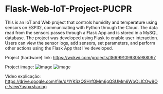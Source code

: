 # Flask-Web-IoT-Project-PUCPR

This is an IoT and Web project that controls humidity and temperature using sensors on ESP32, communicating with Python through the Cloud. The data read from the sensors passes through a Flask App and is stored in a MySQL database. 
The project was developed using Flask to enable user interaction. Users can view the sensor logs, add sensors, set parameters, and perform other actions using the Flask App that I've developed.

Project (hardware) link: https://wokwi.com/projects/366991099305988097

Project image:
![image](https://github.com/hortty/Flask-IoT-PUCPR/assets/86082589/5c76fce6-3e90-4741-a17b-587e4ba125b3)
![image](https://github.com/hortty/Flask-IoT-PUCPR/assets/86082589/f01f32b9-5d0a-4dc1-941d-0a53823697af)


Vídeo explicação:
https://drive.google.com/file/d/1YKSzQSHrfQMm6gQSUMm6WbOLlCOw9Or-/view?usp=sharing
